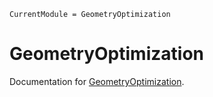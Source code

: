 ```@meta
CurrentModule = GeometryOptimization
```

# GeometryOptimization

Documentation for [GeometryOptimization](https://github.com/JuliaMolSim/GeometryOptimization.jl).

```@index
```
